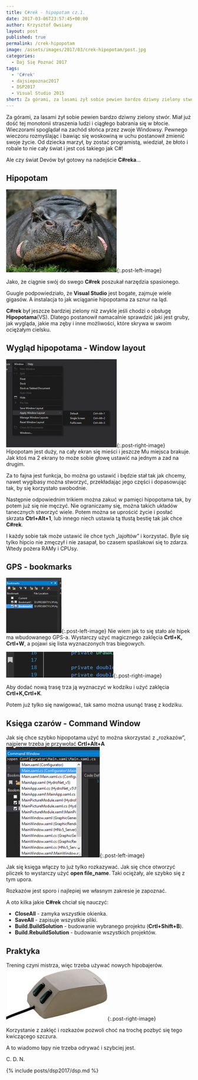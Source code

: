 ```yaml
---
title: C#rek - hipopotam cz.1.
date: 2017-03-06T23:57:45+00:00
author: Krzysztof Owsiany
layout: post
published: true
permalink: /crek-hipopotam
image: /assets/images/2017/03/crek-hipopotam/post.jpg
categories:
  - Daj Się Poznać 2017
tags:
  - 'C#rek'
  - dajsiepoznac2017
  - DSP2017
  - Visual Studio 2015
short: Za górami, za lasami żył sobie pewien bardzo dziwny zielony stwór. Miał już dość tej monotonii straszenia ludzi i ciągłego babrania się w błocie. Wieczorami spoglądał na zachód słońca przez zwoje Windowsy. Pewnego wieczoru rozmyślając i bawiąc się woskowiną w uchu postanowił zmienić swoje życie.
---
```

Za górami, za lasami żył sobie pewien bardzo dziwny zielony stwór. Miał już dość tej monotonii straszenia ludzi i ciągłego babrania się w błocie. Wieczorami spoglądał na zachód słońca przez zwoje Windowsy. Pewnego wieczoru rozmyślając i bawiąc się woskowiną w uchu postanowił zmienić swoje życie. Od dziecka marzył, by zostać programistą, wiedział, że błoto i robale to nie cały świat i jest coś takiego jak C#!

Ale czy świat Devów był gotowy na nadejście **C#reka**&#8230;
    
## Hipopotam
[![C#rek - hipopotam][post]](https://www.visualstudio.com){:.post-left-image}
      
Jako, że ciągnie swój do swego **C#rek** poszukał narzędzia spasionego.

Guugle podpowiedziało, że **Visual Studio** jest bogate, zajmuje wiele gigasów. A instalacja to jak wciąganie hipopotama za sznur na ląd.

**C#rek** był jeszcze bardziej zielony niż zwykle jeśli chodzi o obsługę **Hipopotama**(VS). Dlatego postanowił namacalnie sprawdzić jaki jest gruby, jak wygląda, jakie ma zęby i inne możliwości, które skrywa w swoim ociężałym cielsku.

## Wygląd hipopotama - Window layout
[![C#rek - hipopotam][image1]][image1-big]{:.post-right-image}
Hipopotam jest duży, na cały ekran się mieści i jeszcze Mu miejsca brakuje. Jak ktoś ma 2 ekrany to może sobie głowę ustawić na jednym a zad na drugim.

Za to fajna jest funkcja, bo można go ustawić i będzie stał tak jak chcemy, nawet wygibasy można stworzyć, przekładając jego części i dopasowując tak, by się korzystało swobodnie.

Następnie odpowiednim trikiem można zakuć w pamięci hipopotama tak, by potem już się nie męczyć. Nie ograniczamy się, można takich układów tanecznych stworzyć wiele. Potem można se uprościć życie i posłać skrzata **Ctrl+Alt+1**, lub innego niech ustawia tą tłustą bestię tak jak chce **C#rek**.

I każdy sobie tak może ustawić ile chce tych &#8222;lajołtów&#8221; i korzystać. Byle się tylko hipcio nie zmęczył i nie zasapał, bo czasem spaślakowi się to zdarza. Wtedy pożera RAMy i CPUsy.

## GPS - bookmarks
[![GPS - bookmarks][image2]][image2-big]{:.post-left-image}
Nie wiem jak to się stało ale hipek ma wbudowanego GPS-a. Wystarczy użyć magicznego zaklęcia **Crtl+K, Crtl+W**, a pojawi się lista wyznaczonych tras biegowych.

![GPS - bookmarks][image3]{:.post-right-image}

Aby dodać nową trasę trza ją wyznaczyć w kodziku i użyć zaklęcia **Crtl+K,Crtl+K**.

Potem już tylko się nawigować, tak samo można usunąć trasę z kodziku.
    
## Księga czarów - Command Window
Jak się chce szybko hipopotama użyć to można skorzystać z &#8222;rozkazów&#8221;, najpierw trzeba je przywołać **Crtl+Alt+A**
[![C#rek - hipopotam][image4]][image4-big]{:.post-left-image}

Jak się księga włączy to już tylko rozkazywać. Jak się chce otworzyć pliczek to wystarczy użyć **open file_name**. Taki ociężały, ale szybko się z tym upora.

Rozkazów jest sporo i najlepiej we własnym zakresie je zapoznać.

A oto kilka jakie **C#rek** chciał się nauczyć:
* **CloseAll** - zamyka wszystkie okienka.
* **SaveAll** - zapisuje wszystkie pliki.
* **Build.BuildSolution** - budowanie wybranego projektu (**Crtl+Shift+B**).
* **Build.RebuildSolution** - budowanie wszystkich projektów.   
    
## Praktyka
Trening czyni mistrza, więc trzeba używać nowych hipobajerów.
![Praktyka czyni mistrza][image5]{:.post-right-image}

Korzystanie z zaklęć i rozkazów pozwoli choć na trochę pozbyć się tego kwiczącego szczura.

A to wiadomo łapy nie trzeba odrywać i szybciej jest.

C. D. N.

{% include posts/dsp2017/dsp.md %}

[post]: /assets/images/2017/03/crek-hipopotam/post.jpg
[post-big]: /assets/images/2017/03/crek-hipopotam/post-big.jpg

[image1]: /assets/images/2017/03/crek-hipopotam/image1.png
[image1-big]: /assets/images/2017/03/crek-hipopotam/image1-big.png

[image2]: /assets/images/2017/03/crek-hipopotam/image2.png
[image2-big]: /assets/images/2017/03/crek-hipopotam/image2-big.png

[image3]: /assets/images/2017/03/crek-hipopotam/image3.png

[image4]: /assets/images/2017/03/crek-hipopotam/image4.png
[image4-big]: /assets/images/2017/03/crek-hipopotam/image4-big.png

[image5]: /assets/images/2017/03/crek-hipopotam/image5.jpg